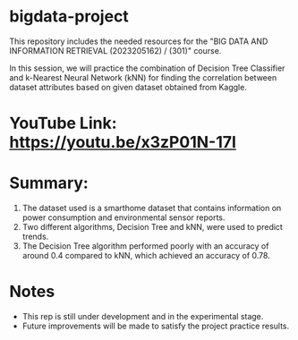 # bigdata-project
This repository includes the needed resources for the "BIG DATA AND INFORMATION RETRIEVAL (2023205162) / (301)" course.

In this session, we will practice the combination of Decision Tree Classifier and k-Nearest Neural Network (kNN) for finding the correlation between dataset attributes based on given dataset obtained from Kaggle.

# YouTube Link: https://youtu.be/x3zP01N-17I

# Summary:
1. The dataset used is a smarthome dataset that contains information on power consumption and environmental sensor reports.
2. Two different algorithms, Decision Tree and kNN, were used to predict trends.
3. The Decision Tree algorithm performed poorly with an accuracy of around 0.4 compared to kNN, which achieved an accuracy of 0.78.

# Notes
- This rep is still under development and in the experimental stage.
- Future improvements will be made to satisfy the project practice results.
